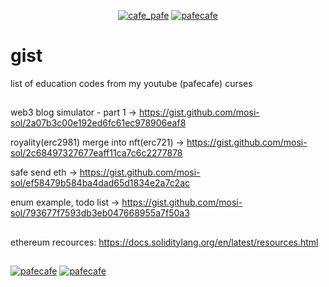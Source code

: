 <p align="center"> 
  <a href="https://twitter.com/cafe_pafe" target="blank"><img src="https://img.shields.io/twitter/follow/cafe_pafe?logo=twitter&style=plastic&labelColor=334455" alt="cafe_pafe" /></a> 
<a href="https://youtube.com/pafecafe" target="blank"><img src="https://img.shields.io/badge/youtube-watch-red/follow/cafe_pafe?logo=youtube&style=plastic&logoColor=red&labelColor=334455" alt="pafecafe" /></a> 
</p>

# gist
list of education codes from my youtube (pafecafe) curses

##

web3 blog simulator - part 1 -> https://gist.github.com/mosi-sol/2a07b3c00e192ed6fc61ec978906eaf8

royality(erc2981) merge into nft(erc721) -> https://gist.github.com/mosi-sol/2c68497327677eaff11ca7c6c2277878

safe send eth -> https://gist.github.com/mosi-sol/ef58479b584ba4dad65d1834e2a7c2ac

enum example, todo list -> https://gist.github.com/mosi-sol/793677f7593db3eb047668955a7f50a3


##
ethereum recources: 
https://docs.soliditylang.org/en/latest/resources.html


##
<div>
<span align="left"> 
<a href="https://img.shields.io/github/license/mosi-sol/gist" target="blank"><img src="https://img.shields.io/github/license/mosi-sol/gist" alt="pafecafe" /></a> 
</span>
<span align="right"> 
<a href="https://img.shields.io/twitter/url?url=https%3A%2F%2Fgithub.com%2Fmosi-sol%2Fgist
" target="blank"><img src="https://img.shields.io/twitter/url?url=https%3A%2F%2Fgithub.com%2Fmosi-sol%2Fgist
" alt="pafecafe" /></a> 
</span>
</div>

